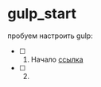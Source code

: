 # gulp_start
пробуем настроить gulp:

- [ ] 1. Начало [ссылка](http://www.creative-seo.ru/blog/gulp-dlya-nachinayushchih/)
- [ ] 2.
